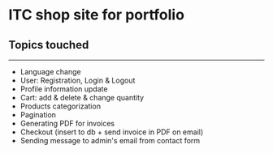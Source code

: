 <h1>ITC shop site for portfolio</h1>
<h2>Topics touched</h2>
<hr>
<ul>
  <li>Language change</li>
  <li>User: Registration, Login & Logout</li>
  <li>Profile information update</li>
  <li>Cart: add & delete & change quantity</li>
  <li>Products categorization</li>
  <li>Pagination</li>
  <li>Generating PDF for invoices</li>
  <li>Checkout (insert to db + send invoice in PDF on email)</li>
  <li>Sending message to admin's email from contact form</li>
</ul>
